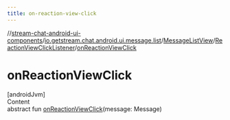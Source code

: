 ```yaml
---
title: on-reaction-view-click
---
```

//[stream-chat-android-ui-components](../../../../index.md)/[io.getstream.chat.android.ui.message.list](../../index.md)/[MessageListView](../index.md)/[ReactionViewClickListener](index.md)/[onReactionViewClick](onReactionViewClick.md)



# onReactionViewClick  
[androidJvm]  
Content  
abstract fun [onReactionViewClick](onReactionViewClick.md)(message: Message)  



